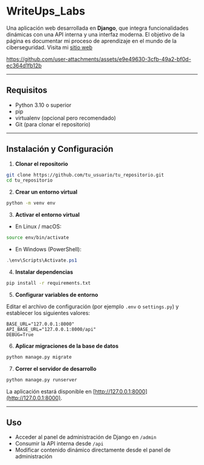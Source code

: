 # WriteUps_Labs

Una aplicación web desarrollada en **Django**, que integra funcionalidades dinámicas con una API interna y una interfaz moderna. El objetivo de la página es documentar mi proceso de aprendizaje en el mundo de la ciberseguridad.
Visita mi [sitio web](https://jairnarv12.pythonanywhere.com/)

<https://github.com/user-attachments/assets/e9e49630-3cfb-49a2-bf0d-ec364d1fb12b>


---

## Requisitos

- Python 3.10 o superior
- pip
- virtualenv (opcional pero recomendado)
- Git (para clonar el repositorio)

---

## Instalación y Configuración

1. **Clonar el repositorio**

```bash
git clone https://github.com/tu_usuario/tu_repositorio.git
cd tu_repositorio
```

2. **Crear un entorno virtual**

```bash
python -m venv env
```

3. **Activar el entorno virtual**

- En Linux / macOS:

```bash
source env/bin/activate
```

- En Windows (PowerShell):

```powershell
.\env\Scripts\Activate.ps1
```

4. **Instalar dependencias**

```bash
pip install -r requirements.txt
```

5. **Configurar variables de entorno**

Editar el archivo de configuración (por ejemplo `.env` o `settings.py`) y establecer los siguientes valores:

```env
BASE_URL="127.0.0.1:8000"
API_BASE_URL="127.0.0.1:8000/api"
DEBUG=True
```

6. **Aplicar migraciones de la base de datos**

```bash
python manage.py migrate
```

7. **Correr el servidor de desarrollo**

```bash
python manage.py runserver
```

La aplicación estará disponible en [http://127.0.0.1:8000](http://127.0.0.1:8000).

---

## Uso

- Acceder al panel de administración de Django en `/admin`  
- Consumir la API interna desde `/api`  
- Modificar contenido dinámico directamente desde el panel de administración

